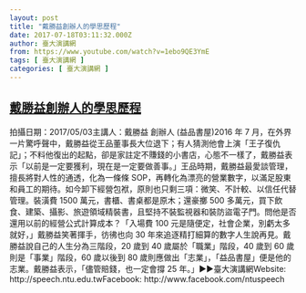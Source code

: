 ```yaml
---
layout: post
title: "戴勝益創辦人的學思歷程"
date: 2017-07-18T03:11:32.000Z
author: 臺大演講網
from: https://www.youtube.com/watch?v=1ebo9QE3YmE
tags: [ 臺大演講網 ]
categories: [ 臺大演講網 ]
---
```

<!--1500347492000-->
[戴勝益創辦人的學思歷程](https://www.youtube.com/watch?v=1ebo9QE3YmE)
------

<div>
拍攝日期：2017/05/03主講人：戴勝益 創辦人 (益品書屋)2016 年 7 月，在外界一片驚呼聲中，戴勝益從王品董事長大位退下；有人猜測他會上演「王子復仇記」；不料他復出的起點，卻是家註定不賺錢的小書店，心態不一樣了，戴勝益表示「以前是一定要獲利，現在是一定要做善事。」王品時期，戴勝益最愛談管理，擅長將對人性的通透，化為一條條 SOP，再轉化為漂亮的營業數字，以滿足股東和員工的期待。如今卸下經營包袱，原則也只剩三項：微笑、不計較、以信任代替管理。裝潢費 1500 萬元，書櫃、書桌都是原木；還豪擲 500 多萬元，買下飲食、建築、攝影、旅遊領域精裝書，且堅持不裝監視器和裝防盜電子門。問他是否還用以前的經營公式計算成本？「入場費 100 元是隨便定，社會企業，別虧太多就好，」戴勝益笑著揮手，彷彿也向 30 年來追逐精打細算的數字人生說再見。戴勝益說自己的人生分為三階段，20 歲到 40 歲屬於「職業」階段，40 歲到 60 歲則是「事業」階段，60 歲以後到 80 歲則應做出「志業」，「益品書屋」便是他的志業。戴勝益表示，「儘管賠錢，也一定會撐 25 年。」►►臺大演講網Website: http://speech.ntu.edu.twFacebook: http://www.facebook.com/ntuspeech
</div>
